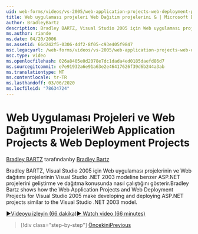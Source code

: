 ```yaml
---
uid: web-forms/videos/vs-2005/web-application-projects-web-deployment-projects
title: Web uygulaması projeleri Web Dağıtım projelerini & | Microsoft Docs
author: BradleyBartz
description: Bradley BARTZ, Visual Studio 2005 için Web uygulaması projelerinin ve Web dağıtımı projelerinin ASP.NET projelerini geliştirme ve dağıtma Simila...
ms.author: riande
ms.date: 04/20/2006
ms.assetid: 66d242f5-0306-4df2-8f05-c93e405f9847
msc.legacyurl: /web-forms/videos/vs-2005/web-application-projects-web-deployment-projects
msc.type: video
ms.openlocfilehash: 026a8405e0d2078e7dc1dada4ed0185daefd86d7
ms.sourcegitcommit: e7e91932a6e91a63e2e46417626f39d6b244a3ab
ms.translationtype: MT
ms.contentlocale: tr-TR
ms.lasthandoff: 03/06/2020
ms.locfileid: "78634724"
---
```

# <a name="web-application-projects--web-deployment-projects"></a><span data-ttu-id="8c0bb-103">Web Uygulaması Projeleri ve Web Dağıtımı Projeleri</span><span class="sxs-lookup"><span data-stu-id="8c0bb-103">Web Application Projects & Web Deployment Projects</span></span>

<span data-ttu-id="8c0bb-104">[Bradley BARTZ](https://github.com/BradleyBartz) tarafından</span><span class="sxs-lookup"><span data-stu-id="8c0bb-104">by [Bradley Bartz](https://github.com/BradleyBartz)</span></span>

<span data-ttu-id="8c0bb-105">Bradley BARTZ, Visual Studio 2005 için Web uygulaması projelerinin ve Web dağıtımı projelerinin Visual Studio .NET 2003 modeline benzer ASP.NET projelerini geliştirme ve dağıtma konusunda nasıl çalıştığını gösterir.</span><span class="sxs-lookup"><span data-stu-id="8c0bb-105">Bradley Bartz shows how the Web Application Projects and Web Deployment Projects for Visual Studio 2005 make developing and deploying ASP.NET projects similar to the Visual Studio .NET 2003 model.</span></span>

[<span data-ttu-id="8c0bb-106">&#9654;Videoyu izleyin (66 dakika)</span><span class="sxs-lookup"><span data-stu-id="8c0bb-106">&#9654; Watch video (66 minutes)</span></span>](https://channel9.msdn.com/Blogs/ASP-NET-Site-Videos/web-application-projects-web-deployment-projects)

> [!div class="step-by-step"]
> [<span data-ttu-id="8c0bb-107">Öncekini</span><span class="sxs-lookup"><span data-stu-id="8c0bb-107">Previous</span></span>](web-deployment-projects.md)
